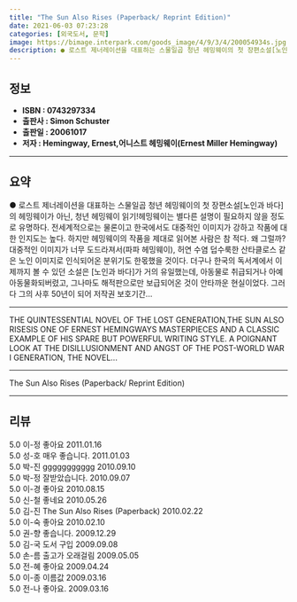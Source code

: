 ```yaml
---
title: "The Sun Also Rises (Paperback/ Reprint Edition)"
date: 2021-06-03 07:23:28
categories: [외국도서, 문학]
image: https://bimage.interpark.com/goods_image/4/9/3/4/200054934s.jpg
description: ● 로스트 제너레이션을 대표하는 스물일곱 청년 헤밍웨이의 첫 장편소설[노인과 바다]의 헤밍웨이가 아닌, 청년 헤밍웨이 읽기!헤밍웨이는 별다른 설명이 필요하지 않을 정도로 유명하다. 전세계적으로는 물론이고 한국에서도 대중적인 이미지가 강하고 작품에 대한 인지도는 높다. 하지만 헤밍웨이의
---
```


## **정보**

- **ISBN : 0743297334**
- **출판사 : Simon   Schuster**
- **출판일 : 20061017**
- **저자 : Hemingway, Ernest,어니스트 헤밍웨이(Ernest Miller Hemingway)**

------



## **요약**

●  로스트 제너레이션을 대표하는 스물일곱 청년 헤밍웨이의 첫 장편소설[노인과 바다]의 헤밍웨이가 아닌, 청년 헤밍웨이 읽기!헤밍웨이는 별다른 설명이 필요하지 않을 정도로 유명하다. 전세계적으로는 물론이고 한국에서도 대중적인 이미지가 강하고 작품에 대한 인지도는 높다. 하지만 헤밍웨이의 작품을 제대로 읽어본 사람은 참 적다. 왜 그럴까? 대중적인 이미지가 너무 도드라져서(파파 헤밍웨이), 허연 수염 덥수룩한 산타클로스 같은 노인 이미지로 인식되어온 분위기도 한몫했을 것이다. 더구나 한국의 독서계에서 이제까지 볼 수 있던 소설은 [노인과 바다]가 거의 유일했는데, 아동물로 취급되거나 아예 아동물화되버렸고, 그나마도 해적판으로만 보급되어온 것이 안타까운 현실이었다. 그러다 그의 사후 50년이 되어 저작권 보호기간...

------

THE QUINTESSENTIAL NOVEL OF THE LOST GENERATION,THE SUN ALSO RISESIS ONE OF ERNEST HEMINGWAYS MASTERPIECES AND A CLASSIC EXAMPLE OF HIS SPARE BUT POWERFUL WRITING STYLE. A POIGNANT LOOK AT THE DISILLUSIONMENT AND ANGST OF THE POST-WORLD WAR I GENERATION, THE NOVEL... 

------


The Sun Also Rises (Paperback/ Reprint Edition) 

------


## **리뷰** 

5.0 이-정 좋아요 2011.01.16 <br/>5.0 성-호 매우 좋습니다. 2011.01.03 <br/>5.0 박-진 ggggggggggg 2010.09.10 <br/>5.0 박-정 잘받았습니다. 2010.09.07 <br/>5.0 이-경 좋아요 2010.08.15 <br/>5.0 신-철 좋네요 2010.05.26 <br/>5.0 김-진   The Sun Also Rises (Paperback)  2010.02.22 <br/>5.0 이-숙 좋아요 2010.02.10 <br/>5.0 권-향 좋습니다. 2009.12.29 <br/>5.0 김-국 도서 구입 2009.09.08 <br/>5.0 손-름 출고가 오래걸림 2009.05.05 <br/>5.0 전-혜 좋아요 2009.04.24 <br/>5.0 이-종 이름값 2009.03.16 <br/>5.0 전-나 좋아요. 2009.03.16 <br/>
